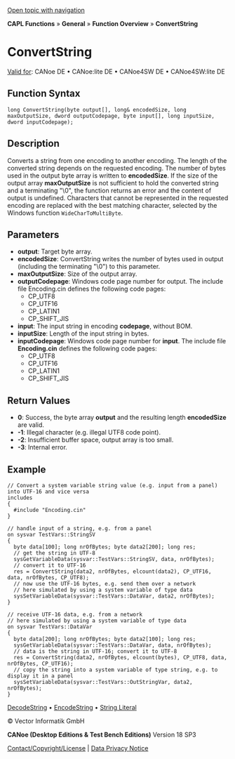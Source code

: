[Open topic with navigation](../../../../../CANoeDEFamily.htm#Topics/CAPLFunctions/Other/Functions/CAPLfunctionConvertString.md)

**CAPL Functions** » **General** » **Function Overview** » **ConvertString**

# ConvertString

[Valid for](../../../Shared/FeatureAvailability.md): CANoe DE • CANoe:lite DE • CANoe4SW DE • CANoe4SW:lite DE

## Function Syntax

```plaintext
long ConvertString(byte output[], long& encodedSize, long maxOutputSize, dword outputCodepage, byte input[], long inputSize, dword inputCodepage);
```

## Description

Converts a string from one encoding to another encoding. The length of the converted string depends on the requested encoding. The number of bytes used in the output byte array is written to **encodedSize**. If the size of the output array **maxOutputSize** is not sufficient to hold the converted string and a terminating "\0", the function returns an error and the content of output is undefined. Characters that cannot be represented in the requested encoding are replaced with the best matching character, selected by the Windows function `WideCharToMultiByte`.

## Parameters

- **output**: Target byte array.
- **encodedSize**: ConvertString writes the number of bytes used in output (including the terminating "\0") to this parameter.
- **maxOutputSize**: Size of the output array.
- **outputCodepage**: Windows code page number for output. The include file Encoding.cin defines the following code pages:
  - CP_UTF8
  - CP_UTF16
  - CP_LATIN1
  - CP_SHIFT_JIS
- **input**: The input string in encoding **codepage**, without BOM.
- **inputSize**: Length of the input string in bytes.
- **inputCodepage**: Windows code page number for **input**. The include file **Encoding.cin** defines the following code pages:
  - CP_UTF8
  - CP_UTF16
  - CP_LATIN1
  - CP_SHIFT_JIS

## Return Values

- **0**: Success, the byte array **output** and the resulting length **encodedSize** are valid.
- **-1**: Illegal character (e.g. illegal UTF8 code point).
- **-2**: Insufficient buffer space, output array is too small.
- **-3**: Internal error.

## Example

```plaintext
// Convert a system variable string value (e.g. input from a panel) into UTF-16 and vice versa
includes
{
  #include "Encoding.cin"
}

// handle input of a string, e.g. from a panel
on sysvar TestVars::StringSV
{
  byte data[100]; long nrOfBytes; byte data2[200]; long res;
  // get the string in UTF-8
  sysGetVariableData(sysvar::TestVars::StringSV, data, nrOfBytes);
  // convert it to UTF-16
  res = ConvertString(data2, nrOfBytes, elcount(data2), CP_UTF16, data, nrOfBytes, CP_UTF8);
  // now use the UTF-16 bytes, e.g. send them over a network
  // here simulated by using a system variable of type data
  sysSetVariableData(sysvar::TestVars::DataVar, data2, nrOfBytes);
}

// receive UTF-16 data, e.g. from a network
// here simulated by using a system variable of type data
on sysvar TestVars::DataVar
{
  byte data[200]; long nrOfBytes; byte data2[100]; long res;
  sysGetVariableData(sysvar::TestVars::DataVar, data, nrOfBytes);
  // data is the string in UTF-16; convert it to UTF-8
  res = ConvertString(data2, nrOfBytes, elcount(bytes), CP_UTF8, data, nrOfBytes, CP_UTF16);
  // copy the string into a system variable of type string, e.g. to display it in a panel
  sysSetVariableData(sysvar::TestVars::OutStringVar, data2, nrOfBytes);
}
```

[DecodeString](CAPLfunctionDecodeString.md) • [EncodeString](CAPLfunctionEncodeString.md) • [String Literal](../CAPLfunctionsStringLiteral.md)

© Vector Informatik GmbH

**CANoe (Desktop Editions & Test Bench Editions)** Version 18 SP3

[Contact/Copyright/License](../../../Shared/ContactCopyrightLicense.md) | [Data Privacy Notice](https://www.vector.com/int/en/company/get-info/privacy-policy/)